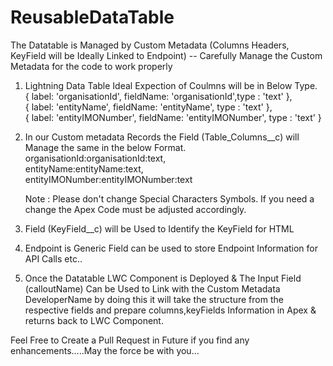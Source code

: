 # ReusableDataTable

The Datatable is Managed by Custom Metadata (Columns Headers, KeyField will be Ideally  Linked to Endpoint) -- Carefully Manage the Custom Metadata for the code to work properly

1. Lightning Data Table Ideal Expection of Coulmns will be in Below Type.<br/>
    { label: 'organisationId', fieldName: 'organisationId',type : 'text' }, <br/>
    { label: 'entityName', fieldName: 'entityName', type : 'text' },<br/>
    { label: 'entityIMONumber', fieldName: 'entityIMONumber', type : 'text' }
    
2. In our Custom metadata Records the Field (Table_Columns__c) will Manage the same in the below Format. <br/>
    organisationId:organisationId:text,<br/>
    entityName:entityName:text,<br/>
    entityIMONumber:entityIMONumber:text <br/>
    
    Note : Please don't change Special Characters Symbols. If you need a change the Apex Code must be adjusted accordingly.
    
3. Field (KeyField__c) will be Used to Identify the KeyField for HTML
4. Endpoint is Generic Field can be used to store Endpoint Information for API Calls etc..
5. Once the Datatable LWC Component is Deployed & The Input Field (calloutName) Can be Used to Link with the Custom Metadata DeveloperName by doing this it will take the structure from the respective fields and prepare columns,keyFields Information in Apex & returns back to LWC Component.


Feel Free to Create a Pull Request in Future if you find any enhancements.....May the force be with you...
